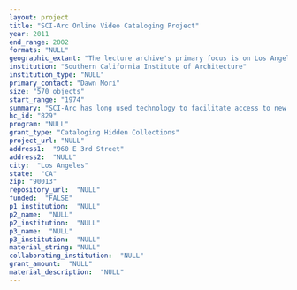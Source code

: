 ```yaml
--- 
layout: project 
title: "SCI-Arc Online Video Cataloging Project"
year: 2011
end_range: 2002
formats: "NULL"
geographic_extant: "The lecture archive's primary focus is on Los Angeles and Southern California, with a secondary focus that is national and international in scope."
institution: "Southern California Institute of Architecture"
institution_type: "NULL"
primary_contact: "Dawn Mori"
size: "570 objects"
start_range: "1974"
summary: "SCI-Arc has long used technology to facilitate access to new ideas in architecture and design. The Institute began its video archive in 1974 when students began taping lectures by visiting speakers. Now standard practice at educational and cultural institutions, videotaping lectures was uncommon in the mid-1970s. Featured speakers include Pritzker Prize winners Tadao Ando, Frank Gehry, Zaha Hadid, Rem Koolhaas, Thom Mayne, Rafael Moneo, Christian Portzamparc, Richard Rogers, Kazuyo Sejima, James Stirling, and Peter Zumthor; notable American architects such as Elizabeth Diller, Peter Eisenman, and Michael Graves; and some of the world's most distinguished architects, including Wolf Prix, Peter Cook, Shigeru Ban, and Gunther Domenig. SCI-Arc has always stressed architecture as an interdisciplinary pursuit and thus provides a forum for creative leaders across disciplines. Included in the collection are major figures in art (Chris Burden, David Hockney, Robert Irwin, Alexis Smith, Diana Thater, James Turrell), landscape architecture, critical thinking, film, design, and graphic design. The collection is among the most complete of its kind. Many speakers are captured more than once, providing opportunities for analysis of their development at different stages of their careers. The archive features groundbreaking symposia on the challenges facing minority and women architects as well as the development of alternative visions of urban planning and community development."
hc_id: "829"
program: "NULL"
grant_type: "Cataloging Hidden Collections"
project_url: "NULL"
address1:  "960 E 3rd Street"
address2:  "NULL"
city:  "Los Angeles"
state:  "CA"
zip: "90013"
repository_url:  "NULL"
funded:  "FALSE"
p1_institution:  "NULL"
p2_name:  "NULL"
p2_institution:  "NULL"
p3_name:  "NULL"
p3_institution:  "NULL"
material_string: "NULL"
collaborating_institution:  "NULL"
grant_amount:  "NULL"
material_description:  "NULL"
---
```

